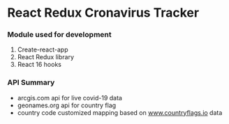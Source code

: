 #  React Redux Cronavirus Tracker

### Module used for development
1. Create-react-app
2. React Redux library
3. React 16 hooks

### API Summary
-	arcgis.com api for live covid-19 data
-	geonames.org api for country flag
- country code customized mapping based on www.countryflags.io data
